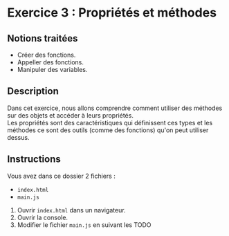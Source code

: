 
# Exercice 3 : Propriétés et méthodes

## Notions traitées

- Créer des fonctions.
- Appeller des fonctions.
- Manipuler des variables.

## Description

Dans cet exercice, nous allons comprendre comment utiliser des méthodes sur des objets et accéder à leurs propriétés.  
Les propriétés sont des caractéristiques qui définissent ces types et les méthodes ce sont des outils (comme des fonctions) qu'on peut utiliser dessus.

## Instructions

Vous avez dans ce dossier 2 fichiers :
- `index.html`
- `main.js`

1. Ouvrir `index.html` dans un navigateur.
2. Ouvrir la console.
3. Modifier le fichier `main.js` en suivant les TODO 